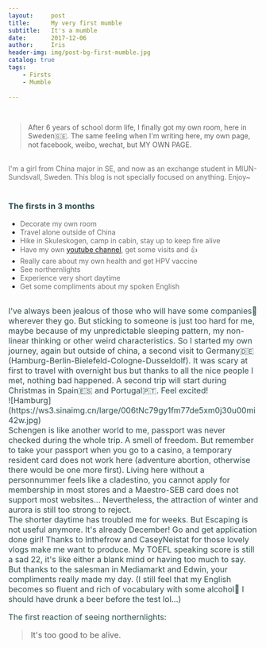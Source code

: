 ```yaml
---
layout:     post
title:      My very first mumble
subtitle:   It's a mumble
date:       2017-12-06
author:     Iris
header-img: img/post-bg-first-mumble.jpg
catalog: true
tags:
    - Firsts
    - Mumble
    
---
```

<br>

>	After 6 years of school dorm life, I finally got my 	own room, here in Sweden🇸🇪. The same feeling when I'm 	writing here, my own page, not facebook, weibo, 	wechat, but MY OWN PAGE.

<br>
<font color=#707070>I'm a girl from China major in SE, and now as an exchange student in MIUN-Sundsvall, Sweden. This blog is not specially focused on anything. Enjoy~</font>
<br><br>
	
### <font color='darkslategray'>The firsts in 3 months </font>
* <font color=#707070>Decorate my own room</font>
* <font color=#707070>Travel alone outside of China</font>
* <font color=#707070>Hike in Skuleskogen, camp in cabin, stay up to keep fire alive</font>
* <font color=#707070>Have my own [youtube channel](https://www.youtube.com/channel/UCS4skTWB7AxlOW5B5A0lqcg), get some visits and 👍</font>
* <font color=#707070>Really care about my own health and get HPV vaccine</font>
* <font color=#707070>See northernlights</font>
* <font color=#707070>Experience very short daytime</font>
* <font color=#707070>Get some compliments about my spoken English</font>

<br>
<font size=3 color='darkslategray'>I've always been jealous of those who will have some companies👬 wherever they go. But sticking to someone is just too hard for me, maybe because of my unpredictable sleeping pattern, my non-linear thinking or other weird characteristics. So I started my own journey, again but outside of china, a second visit to Germany🇩🇪 (Hamburg-Berlin-Bielefeld-Cologne-Dusseldolf). It was scary at first to travel with overnight bus but thanks to all the nice people I met, nothing bad happened. A second trip will start during Christmas in Spain🇪🇸 and Portugal🇵🇹. Feel excited!  
<br>
![Hamburg](https://ws3.sinaimg.cn/large/006tNc79gy1fm77de5xm0j30u00mi42w.jpg)  
<br>
Schengen is like another world to me, passport was never checked during the whole trip. A smell of freedom. But remember to take your passport when you go to a casino, a temporary resident card does not work here (adventure abortion, otherwise there would be one more first). Living here without a personnummer feels like a cladestino, you cannot apply for membership in most stores and a Maestro-SEB card does not support most websites... Nevertheless, the attraction of winter and aurora is still too strong to reject.  
<br>
The shorter daytime has troubled me for weeks. But Escaping is not useful anymore. It's already December! Go and get application done girl!  
Thanks to Inthefrow and CaseyNeistat for those lovely vlogs make me want to produce.  
My TOEFL speaking score is still a sad 22, it's like either a blank mind or having too much to say.  
But thanks to the salesman in Mediamarkt and Edwin, your compliments really made my day. (I still feel that my English becomes so fluent and rich of vocabulary with some alcohol🍺 I should have drunk a beer before the test lol...)

The first reaction of seeing northernlights:
> It's too good to be alive.

</font>
